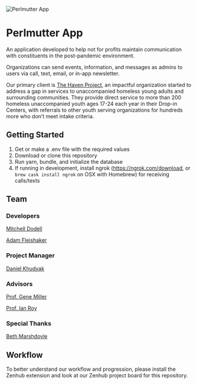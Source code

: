 ![Perlmutter App](https://raw.githubusercontent.com/mdodell/PerlmutterSummer2020/staging/app/assets/images/perlmutterapp.gif)
# Perlmutter App
An application developed to help not for profits maintain communication with constituents in the post-pandemic environment.

Organizations can send events, information, and messages as admins to users via call, text, email, or in-app newsletter.

Our primary client is [The Haven Project](https://havenproject.net/), an impactful organization started to address a gap in services to unaccompanied homeless young adults and surrounding communities.
They provide direct service to more than 200 homeless unaccompanied youth ages 17-24 each year in their Drop-in Centers, with referrals to other youth serving organizations for hundreds more who don’t meet intake criteria.

## Getting Started
1) Get or make a .env file with the required values
2) Download or clone this repository
3) Run yarn, bundle, and initialize the database
4) If running in development, install ngrok (https://ngrok.com/download, or `brew cask install ngrok` on OSX with Homebrew) for receiving calls/texts

## Team
### Developers
[Mitchell Dodell](https://github.com/mdodell)

[Adam Fleishaker](https://github.com/adamflyme)

### Project Manager
[Daniel Khudyak](https://www.linkedin.com/in/daniel-khudyak/)

### Advisors
[Prof. Gene Miller](https://www.brandeis.edu/facultyguide/person.html?emplid=a17250782cc27b6ced397bc3c9310b5f32e03d34)

[Prof. Ian Roy](https://www.brandeis.edu/facultyguide/person.html?emplid=e1b21496896ddff81d7249e1bc6d95387a2c72e5)

### Special Thanks
[Beth Marshdoyle](https://www.linkedin.com/in/bethmarshdoyle)
## Workflow
To better understand our workflow and progression, please install the Zenhub extension and look at our Zenhub project board for this repository.
